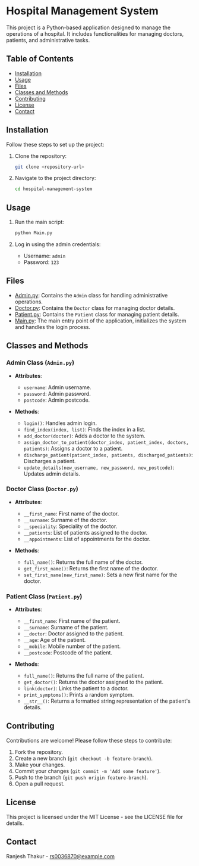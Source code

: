 # Hospital Management System

This project is a Python-based application designed to manage the operations of a hospital. It includes functionalities for managing doctors, patients, and administrative tasks.

## Table of Contents

- [Installation](#installation)
- [Usage](#usage)
- [Files](#files)
- [Classes and Methods](#classes-and-methods)
- [Contributing](#contributing)
- [License](#license)
- [Contact](#contact)

## Installation

Follow these steps to set up the project:

1. Clone the repository:
    ```bash
    git clone <repository-url>
    ```

2. Navigate to the project directory:
    ```bash
    cd hospital-management-system
    ```

## Usage

1. Run the main script:
    ```bash
    python Main.py
    ```

2. Log in using the admin credentials:
    - Username: `admin`
    - Password: `123`

## Files

- [Admin.py](http://_vscodecontentref_/0): Contains the `Admin` class for handling administrative operations.
- [Doctor.py](http://_vscodecontentref_/1): Contains the `Doctor` class for managing doctor details.
- [Patient.py](http://_vscodecontentref_/2): Contains the `Patient` class for managing patient details.
- [Main.py](http://_vscodecontentref_/3): The main entry point of the application, initializes the system and handles the login process.

## Classes and Methods

### Admin Class (`Admin.py`)

- **Attributes**:
  - `username`: Admin username.
  - `password`: Admin password.
  - `postcode`: Admin postcode.

- **Methods**:
  - `login()`: Handles admin login.
  - `find_index(index, list)`: Finds the index in a list.
  - `add_doctor(doctor)`: Adds a doctor to the system.
  - `assign_doctor_to_patient(doctor_index, patient_index, doctors, patients)`: Assigns a doctor to a patient.
  - `discharge_patient(patient_index, patients, discharged_patients)`: Discharges a patient.
  - `update_details(new_username, new_password, new_postcode)`: Updates admin details.

### Doctor Class (`Doctor.py`)

- **Attributes**:
  - `__first_name`: First name of the doctor.
  - `__surname`: Surname of the doctor.
  - `__speciality`: Speciality of the doctor.
  - `__patients`: List of patients assigned to the doctor.
  - `__appointments`: List of appointments for the doctor.

- **Methods**:
  - `full_name()`: Returns the full name of the doctor.
  - `get_first_name()`: Returns the first name of the doctor.
  - `set_first_name(new_first_name)`: Sets a new first name for the doctor.

### Patient Class (`Patient.py`)

- **Attributes**:
  - `__first_name`: First name of the patient.
  - `__surname`: Surname of the patient.
  - `__doctor`: Doctor assigned to the patient.
  - `__age`: Age of the patient.
  - `__mobile`: Mobile number of the patient.
  - `__postcode`: Postcode of the patient.

- **Methods**:
  - `full_name()`: Returns the full name of the patient.
  - `get_doctor()`: Returns the doctor assigned to the patient.
  - `link(doctor)`: Links the patient to a doctor.
  - `print_symptoms()`: Prints a random symptom.
  - `__str__()`: Returns a formatted string representation of the patient's details.

## Contributing

Contributions are welcome! Please follow these steps to contribute:

1. Fork the repository.
2. Create a new branch (`git checkout -b feature-branch`).
3. Make your changes.
4. Commit your changes (`git commit -m 'Add some feature'`).
5. Push to the branch (`git push origin feature-branch`).
6. Open a pull request.

## License

This project is licensed under the MIT License - see the LICENSE file for details.

## Contact

Ranjesh Thakur - [rs0036870@example.com](mailto:your-email@example.com)
